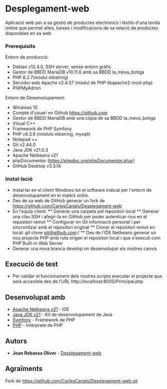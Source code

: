 # Desplegament-web

Aplicació web per a sa gestió de productes electrònics i tèxtils d'una tenda online
que permet altes, baixes i modificacions de sa relació de productes disponibles en sa web 

### Prerequisits

Entorn de producció:
* Debian v12.4.0, SSH server, sense entorn gràfic
* Gestor de BBDD MariaDB v10.11.6 amb sa BBDD la_meva_botiga
* PHP 8.2.7(mòdul mbstring)
* Servidor web Apache v2.4.57 (mòdul de PHP libapache2-mod-php)
* PHPMyAdmin

Entorn de Desenvolupament:
* Windows 10
* Compte d'usuari en Github https://github.com
* Gestor de BBDD MariaDB amb una còpia de sa BBDD la_meva_botiga
* Visual C++
* Framework de PHP Symfony 
* PHP v8.3.6 (mòduls mbstring, mysqli)
* Notepad ++
* Git v2.44.0
* Java JDK v21.0.3
* Apache Netbeans v21
* phpDocumentor (https://phpdoc.org/phpDocumentor.phar)
* GitHub Desktop v3.3.14 

### Instal·lació

* Instal·lar en el client Windows tot el software indicat per l'entorn de desenvolupament en el mateix ordre.
* Des de sa web de GitHub generar un fork de https://github.com/CarlesCanals/Desplegament-web
* En l'equip client:
** Generar una carpeta pel repositori local
** Generar una clau SSH i afegir-la en GitHub per poder autenticar-nos en el repositori remot
** Configurar en Git informació personal i per sincronitzar amb el repositori original 
** Clonar el repositori remot en local: git clone git@github.com:<usuari>/<repositori>
** Des de l'IDE Netbeans generar un nou projecte PHP amb ruta origen el repositori local i que s'executi com PHP Built-in Web Server
* Generar una nova branca develop on desenvolupar els nostres canvis  

## Execució de test

* Per validar el funcionament dels nostres scripts executar el projecte que serà accesible des de l’URL http://localhost:8000/Principal.php

## Desenvolupat amb

* [Apache Netbeans v21](https://netbeans.apache.org/front/main/index.html) - IDE
* [Java JDK v21](https://www.oracle.com/es/java/technologies/downloads/#jdk21-windows) - Kit de desenvolupament de Java
* [Symfony](https://symfony.com/download) - Framework de PHP 
* [PHP](https://windows.php.net/download) - Intèrprete de PHP

## Autors

* **Joan Rebassa Oliver** - [Desplegament-web](https://github.com/jrebassa/Desplegament-web.git)

## Agraïments

Fork de https://github.com/CarlesCanals/Desplegament-web.git

